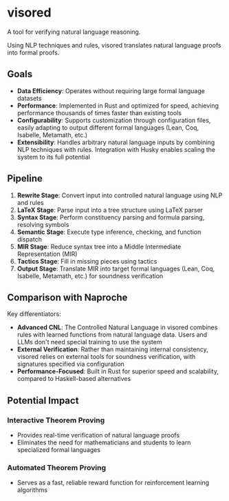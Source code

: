 # visored

A tool for verifying natural language reasoning.

Using NLP techniques and rules, visored translates natural language proofs into formal proofs.

## Goals

- **Data Efficiency**: Operates without requiring large formal language datasets
- **Performance**: Implemented in Rust and optimized for speed, achieving performance thousands of times faster than existing tools
- **Configurability**: Supports customization through configuration files, easily adapting to output different formal languages (Lean, Coq, Isabelle, Metamath, etc.)
- **Extensibility**: Handles arbitrary natural language inputs by combining NLP techniques with rules. Integration with Husky enables scaling the system to its full potential

## Pipeline

1. **Rewrite Stage**: Convert input into controlled natural language using NLP and rules
2. **LaTeX Stage**: Parse input into a tree structure using LaTeX parser
3. **Syntax Stage**: Perform constituency parsing and formula parsing, resolving symbols
4. **Semantic Stage**: Execute type inference, checking, and function dispatch
5. **MIR Stage**: Reduce syntax tree into a Middle Intermediate Representation (MIR)
6. **Tactics Stage**: Fill in missing pieces using tactics
7. **Output Stage**: Translate MIR into target formal languages (Lean, Coq, Isabelle, Metamath, etc.) for soundness verification

## Comparison with Naproche

Key differentiators:

- **Advanced CNL**: The Controlled Natural Language in visored combines rules with learned functions from natural language data. Users and LLMs don't need special training to use the system
- **External Verification**: Rather than maintaining internal consistency, visored relies on external tools for soundness verification, with signatures specified via configuration
- **Performance-Focused**: Built in Rust for superior speed and scalability, compared to Haskell-based alternatives

## Potential Impact

### Interactive Theorem Proving
- Provides real-time verification of natural language proofs
- Eliminates the need for mathematicians and students to learn specialized formal languages

### Automated Theorem Proving
- Serves as a fast, reliable reward function for reinforcement learning algorithms
